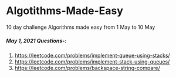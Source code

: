 # Algotithms-Made-Easy
10 day challenge Algorithms made easy from 1 May to 10 May

##### May 1, 2021 Questions-:

1. https://leetcode.com/problems/implement-queue-using-stacks/
2. https://leetcode.com/problems/implement-stack-using-queues/
3. https://leetcode.com/problems/backspace-string-compare/
